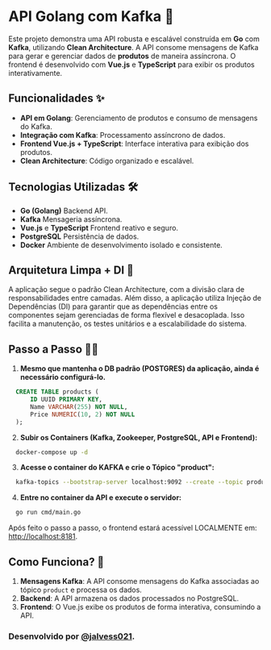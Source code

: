 # API Golang com Kafka 🚀

Este projeto demonstra uma API robusta e escalável construída em **Go** com **Kafka**, utilizando **Clean Architecture**. A API consome mensagens de Kafka para gerar e gerenciar dados de **produtos** de maneira assíncrona. O frontend é desenvolvido com **Vue.js** e **TypeScript** para exibir os produtos interativamente.

## Funcionalidades ✨

- **API em Golang**: Gerenciamento de produtos e consumo de mensagens do Kafka.
- **Integração com Kafka**: Processamento assíncrono de dados.
- **Frontend Vue.js + TypeScript**: Interface interativa para exibição dos produtos.
- **Clean Architecture**: Código organizado e escalável.

## Tecnologias Utilizadas 🛠

- **Go (Golang)** Backend API.
- **Kafka** Mensageria assíncrona.
- **Vue.js** e **TypeScript** Frontend reativo e seguro.
- **PostgreSQL** Persistência de dados.
- **Docker** Ambiente de desenvolvimento isolado e consistente.

## Arquitetura Limpa + DI 🧩
A aplicação segue o padrão Clean Architecture, com a divisão clara de responsabilidades entre camadas. 
Além disso, a aplicação utiliza Injeção de Dependências (DI) para garantir que as dependências entre os componentes sejam gerenciadas de forma flexível e desacoplada. Isso facilita a manutenção, os testes unitários e a escalabilidade do sistema.


## Passo a Passo 🏃‍♂️

1. **Mesmo que mantenha o DB padrão (POSTGRES) da aplicação, ainda é necessário configurá-lo.**
```sql
  CREATE TABLE products (
      ID UUID PRIMARY KEY,
      Name VARCHAR(255) NOT NULL,
      Price NUMERIC(10, 2) NOT NULL
  );
```



2. **Subir os Containers (Kafka, Zookeeper, PostgreSQL, API e Frontend):**
```bash
  docker-compose up -d
```
3. **Acesse o container do KAFKA e crie o Tópico "product":**
```bash
  kafka-topics --bootstrap-server localhost:9092 --create --topic product --if-not-exists
```
4. **Entre no container da API e execute o servidor:**
```bash
  go run cmd/main.go
```

Após feito o passo a passo, o frontend estará acessível LOCALMENTE em: [http://localhost:8181](http://localhost:8181).

## Como Funciona? 🔄

1. **Mensagens Kafka**: A API consome mensagens do Kafka associadas ao tópico `product` e processa os dados.
2. **Backend**: A API armazena os dados processados no PostgreSQL.
3. **Frontend**: O Vue.js exibe os produtos de forma interativa, consumindo a API.

### Desenvolvido por [@jalvess021](https://github.com/jalvess021).
